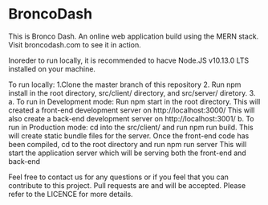 # BroncoDash

This is Bronco Dash. An online web application build using the MERN stack. 
Visit broncodash.com to see it in action. 

Inoreder to run locally, it is recommended to hacve Node.JS v10.13.0 LTS installed on your machine.

To run locally:
  1.Clone the master branch of this repository
  2. Run npm install in the root directory, src/client/ directory, and src/server/ diretory.
  3. 
    a. To run in Development mode:
          Run npm start in the root directory.
          This will created a front-end development server on http://localhost:3000/
          This will also create a back-end development server on http://localhost:3001/
    b. To run in Production mode:
          cd into the src/client/ and run npm run build. This will create static bundle files for the server.
          Once the front-end code has been compiled, cd to the root directory and run npm run server
          This will start the application server which will be serving both the front-end and back-end
          
      
Feel free to contact us for any questions or if you feel that you can contribute to this project.
Pull requests are and will be accepted. Please refer to the LICENCE for more details.
